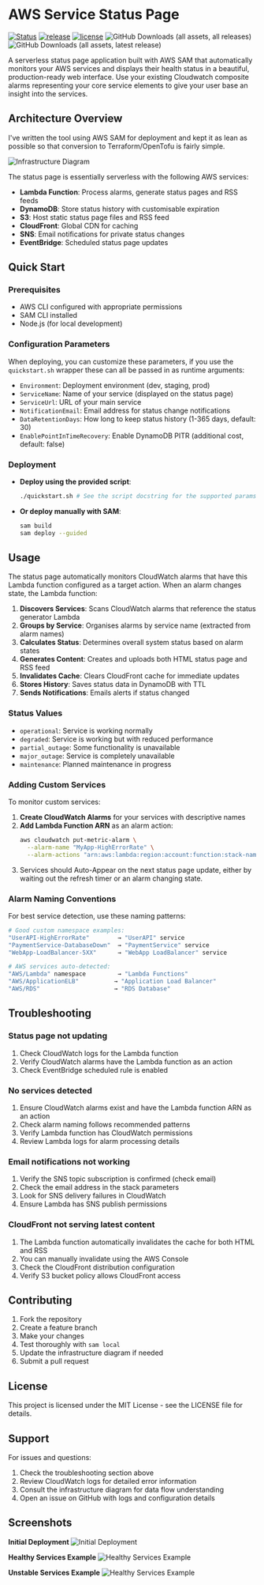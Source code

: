 # AWS Service Status Page

[![Status](https://github.com/avaines/s3tree/actions/workflows/main.yml/badge.svg)](https://github.com/avaines/s3tree/actions/workflows/main.yml)
[![release](https://img.shields.io/github/release/avaines/aws-status-page.svg)](https://github.com/avaines/aws-status-page/releases)
[![license](https://img.shields.io/github/license/avaines/aws-status-page.svg)](https://github.com/avaines/aws-status-page/blob/main/LICENSE)
![GitHub Downloads (all assets, all releases)](https://img.shields.io/github/downloads/avaines/aws-status-page/total)
![GitHub Downloads (all assets, latest release)](https://img.shields.io/github/downloads/avaines/aws-status-page/latest/total)

A serverless status page application built with AWS SAM that automatically monitors your AWS services and displays their health status in a beautiful, production-ready web interface. Use your existing Cloudwatch composite alarms representing your core service elements to give your user base an insight into the services.

## Architecture Overview

I've written the tool using AWS SAM for deployment and kept it as lean as possible so that conversion to Terraform/OpenTofu is fairly simple.

![Infrastructure Diagram](docs/diagram.drawio.png)

The status page is essentially serverless with the following AWS services:

- **Lambda Function**: Process alarms, generate status pages and RSS feeds
- **DynamoDB**: Store status history with customisable expiration
- **S3**: Host static status page files and RSS feed
- **CloudFront**: Global CDN for caching
- **SNS**: Email notifications for private status changes
- **EventBridge**: Scheduled status page updates

## Quick Start

### Prerequisites

- AWS CLI configured with appropriate permissions
- SAM CLI installed
- Node.js (for local development)

### Configuration Parameters

When deploying, you can customize these parameters, if you use the `quickstart.sh` wrapper these can all be passed in as runtime arguments:

- `Environment`: Deployment environment (dev, staging, prod)
- `ServiceName`: Name of your service (displayed on the status page)
- `ServiceUrl`: URL of your main service
- `NotificationEmail`: Email address for status change notifications
- `DataRetentionDays`: How long to keep status history (1-365 days, default: 30)
- `EnablePointInTimeRecovery`: Enable DynamoDB PITR (additional cost, default: false)

### Deployment

- **Deploy using the provided script**:
   ```bash
   ./quickstart.sh # See the script docstring for the supported params
   ```

- **Or deploy manually with SAM**:
   ```bash
   sam build
   sam deploy --guided
   ```

## Usage

The status page automatically monitors CloudWatch alarms that have this Lambda function configured as a target action. When an alarm changes state, the Lambda function:

1. **Discovers Services**: Scans CloudWatch alarms that reference the status generator Lambda
2. **Groups by Service**: Organises alarms by service name (extracted from alarm names)
3. **Calculates Status**: Determines overall system status based on alarm states
4. **Generates Content**: Creates and uploads both HTML status page and RSS feed
5. **Invalidates Cache**: Clears CloudFront cache for immediate updates
6. **Stores History**: Saves status data in DynamoDB with TTL
7. **Sends Notifications**: Emails alerts if status changed

### Status Values

- `operational`: Service is working normally
- `degraded`: Service is working but with reduced performance
- `partial_outage`: Some functionality is unavailable
- `major_outage`: Service is completely unavailable
- `maintenance`: Planned maintenance in progress

### Adding Custom Services

To monitor custom services:

1. **Create CloudWatch Alarms** for your services with descriptive names
2. **Add Lambda Function ARN** as an alarm action:
   ```bash
   aws cloudwatch put-metric-alarm \
     --alarm-name "MyApp-HighErrorRate" \
     --alarm-actions "arn:aws:lambda:region:account:function:stack-name-status-generator"
   ```
3. Services should Auto-Appear on the next status page update, either by waiting out the refresh timer or an alarm changing state.

### Alarm Naming Conventions

For best service detection, use these naming patterns:

```bash
# Good custom namespace examples:
"UserAPI-HighErrorRate"        → "UserAPI" service
"PaymentService-DatabaseDown"  → "PaymentService" service
"WebApp-LoadBalancer-5XX"      → "WebApp LoadBalancer" service

# AWS services auto-detected:
"AWS/Lambda" namespace         → "Lambda Functions"
"AWS/ApplicationELB"          → "Application Load Balancer"
"AWS/RDS"                     → "RDS Database"
```

## Troubleshooting

### Status page not updating
1. Check CloudWatch logs for the Lambda function
2. Verify CloudWatch alarms have the Lambda function as an action
3. Check EventBridge scheduled rule is enabled

### No services detected
1. Ensure CloudWatch alarms exist and have the Lambda function ARN as an action
2. Check alarm naming follows recommended patterns
3. Verify Lambda function has CloudWatch permissions
4. Review Lambda logs for alarm processing details

### Email notifications not working
1. Verify the SNS topic subscription is confirmed (check email)
2. Check the email address in the stack parameters
3. Look for SNS delivery failures in CloudWatch
4. Ensure Lambda has SNS publish permissions

### CloudFront not serving latest content
1. The Lambda function automatically invalidates the cache for both HTML and RSS
2. You can manually invalidate using the AWS Console
3. Check the CloudFront distribution configuration
4. Verify S3 bucket policy allows CloudFront access

## Contributing

1. Fork the repository
2. Create a feature branch
3. Make your changes
4. Test thoroughly with `sam local`
5. Update the infrastructure diagram if needed
6. Submit a pull request

## License

This project is licensed under the MIT License - see the LICENSE file for details.

## Support

For issues and questions:
1. Check the troubleshooting section above
2. Review CloudWatch logs for detailed error information
3. Consult the infrastructure diagram for data flow understanding
4. Open an issue on GitHub with logs and configuration details

## Screenshots

**Initial Deployment**
![Initial Deployment](docs/post_deploymnent.png)

**Healthy Services Example**
![Healthy Services Example](docs/healthy_service.png)

**Unstable Services Example**
![Healthy Services Example](docs/unstable_service.png)
